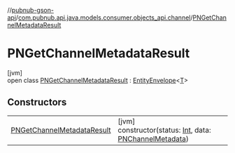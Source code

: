 //[pubnub-gson-api](../../../index.md)/[com.pubnub.api.java.models.consumer.objects_api.channel](../index.md)/[PNGetChannelMetadataResult](index.md)

# PNGetChannelMetadataResult

[jvm]\
open class [PNGetChannelMetadataResult](index.md) : [EntityEnvelope](../../com.pubnub.api.java.models.consumer.objects_api/-entity-envelope/index.md)&lt;[T](../../com.pubnub.api.java.models.consumer.objects_api/-entity-envelope/index.md)&gt;

## Constructors

| | |
|---|---|
| [PNGetChannelMetadataResult](-p-n-get-channel-metadata-result.md) | [jvm]<br>constructor(status: [Int](https://kotlinlang.org/api/core/kotlin-stdlib/kotlin/-int/index.html), data: [PNChannelMetadata](../-p-n-channel-metadata/index.md)) |

